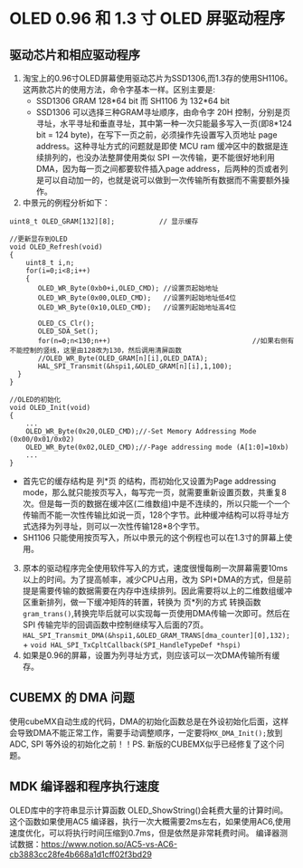 # OLED 0.96 和 1.3 寸 OLED 屏驱动程序

## 驱动芯片和相应驱动程序

1. 淘宝上的0.96寸OLED屏幕使用驱动芯片为SSD1306,而1.3存的使用SH1106。这两款芯片的使用方法，命令字基本一样。区别主要是: 
    * SSD1306 GRAM 128\*64 bit 而 SH1106 为 132\*64 bit
    * SSD1306 可以选择三种GRAM寻址顺序，由命令字 20H 控制，分别是页寻址，水平寻址和垂直寻址，其中第一种一次只能最多写入一页(即8\*124 bit = 124 byte)，在写下一页之前，必须操作先设置写入页地址 page address。这种寻址方式的问题就是即使 MCU ram 缓冲区中的数据是连续排列的，也没办法整屏使用类似 SPI 一次传输，更不能很好地利用DMA，因为每一页之间都要软件插入page address，后两种的页或者列是可以自动加一的，也就是说可以做到一次传输所有数据而不需要额外操作。
2. 中景元的例程分析如下：
```
uint8_t OLED_GRAM[132][8];           // 显示缓存

//更新显存到OLED	
void OLED_Refresh(void)
{
	uint8_t i,n;
	for(i=0;i<8;i++)
	{
	   OLED_WR_Byte(0xb0+i,OLED_CMD); //设置页起始地址
	   OLED_WR_Byte(0x00,OLED_CMD);   //设置列起始地址低4位
	   OLED_WR_Byte(0x10,OLED_CMD);   //设置列起始地址高4位

	   OLED_CS_Clr();
	   OLED_SDA_Set();
	   for(n=0;n<130;n++)									//如果右侧有不能控制的竖线，这里由128改为130，然后调用清屏函数
	   //OLED_WR_Byte(OLED_GRAM[n][i],OLED_DATA);
	   HAL_SPI_Transmit(&hspi1,&OLED_GRAM[n][i],1,100);
  }
}

//OLED的初始化
void OLED_Init(void)
{
    ...
    OLED_WR_Byte(0x20,OLED_CMD);//-Set Memory Addressing Mode (0x00/0x01/0x02)
	OLED_WR_Byte(0x02,OLED_CMD);//-Page addressing mode (A[1:0]=10xb)
    ...
}
```
* 首先它的缓存结构是 列\*页 的结构，而初始化又设置为Page addressing mode，那么就只能按页写入，每写完一页，就需要重新设置页数，共重复8次。但是每一页的数据在缓冲区(二维数组)中是不连续的，所以只能一个一个传输而不能一次性传输比如说一页，128个字节。此种缓冲结构可以将寻址方式选择为列寻址，则可以一次性传输128*8个字节。
* SH1106 只能使用按页写入，所以中景元的这个例程也可以在1.3寸的屏幕上使用。
3. 原本的驱动程序完全使用软件写入的方式，速度很慢每刷一次屏幕需要10ms以上的时间。为了提高帧率，减少CPU占用，改为 SPI+DMA的方式，但是前提是需要传输的数据需要在内存中连续排列。因此需要将以上的二维数组缓冲区重新排列，做一下缓冲矩阵的转置，转换为 页\*列的方式 转换函数 ``gram_trans()``,转换完毕后就可以实现每一页使用DMA传输一次即可。然后在 SPI 传输完毕的回调函数中控制继续写入后面的7页。```HAL_SPI_Transmit_DMA(&hspi1,&OLED_GRAM_TRANS[dma_counter][0],132);``` + ```void HAL_SPI_TxCpltCallback(SPI_HandleTypeDef *hspi)```
4. 如果是0.96的屏幕，设置为列寻址方式，则应该可以一次DMA传输所有缓存。

## CUBEMX 的 DMA 问题
使用cubeMX自动生成的代码，DMA的初始化函数总是在外设初始化后面，这样会导致DMA不能正常工作，需要手动调整顺序，一定要将```MX_DMA_Init();```放到 ADC, SPI 等外设的初始化之前！！PS. 新版的CUBEMX似乎已经修复了这个问题。

## MDK 编译器和程序执行速度
OLED库中的字符串显示计算函数 OLED_ShowString()会耗费大量的计算时间。这个函数如果使用AC5 编译器，执行一次大概需要2ms左右，如果使用AC6,使用速度优化，可以将执行时间压缩到0.7ms，但是依然是非常耗费时间。 编译器测试数据：https://www.notion.so/AC5-vs-AC6-cb3883cc28fe4b668a1d1cff02f3bd29
